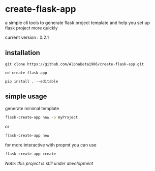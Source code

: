 # create-flask-app

a simple cli tools to generate flask project template  and help you set up flask project more quickly

current version : 0.2.1
## installation
```
git clone https://github.com/AlphaBeta1906/create-flask-app.git

cd create-flask-app

pip install . --editable   

```

## simple usage
generate minimal template
```bash
flask-create-app new -o myProject
```

or

```bash
flask-create-app new
```

for more interactive with propmt you can use

```bash
flask-create-app create
```

*Note: this project is still under development*
